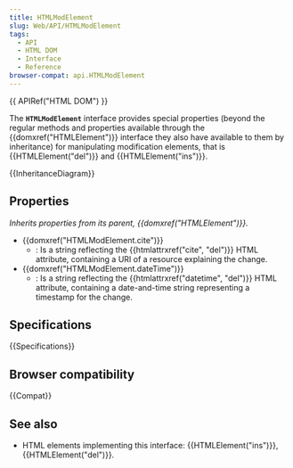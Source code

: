 ```yaml
---
title: HTMLModElement
slug: Web/API/HTMLModElement
tags:
  - API
  - HTML DOM
  - Interface
  - Reference
browser-compat: api.HTMLModElement
---
```

{{ APIRef("HTML DOM") }}

The **`HTMLModElement`** interface provides special properties (beyond the regular methods and properties available through the {{domxref("HTMLElement")}} interface they also have available to them by inheritance) for manipulating modification elements, that is {{HTMLElement("del")}} and {{HTMLElement("ins")}}.

{{InheritanceDiagram}}

## Properties

_Inherits properties from its parent, {{domxref("HTMLElement")}}._

- {{domxref("HTMLModElement.cite")}}
  - : Is a string reflecting the {{htmlattrxref("cite", "del")}} HTML attribute, containing a URI of a resource explaining the change.
- {{domxref("HTMLModElement.dateTime")}}
  - : Is a string reflecting the {{htmlattrxref("datetime", "del")}} HTML attribute, containing a date-and-time string representing a timestamp for the change.

## Specifications

{{Specifications}}

## Browser compatibility

{{Compat}}

## See also

- HTML elements implementing this interface: {{HTMLElement("ins")}}, {{HTMLElement("del")}}.
